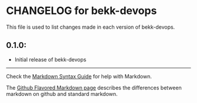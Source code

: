 # CHANGELOG for bekk-devops

This file is used to list changes made in each version of bekk-devops.

## 0.1.0:

* Initial release of bekk-devops

- - -
Check the [Markdown Syntax Guide](http://daringfireball.net/projects/markdown/syntax) for help with Markdown.

The [Github Flavored Markdown page](http://github.github.com/github-flavored-markdown/) describes the differences between markdown on github and standard markdown.
